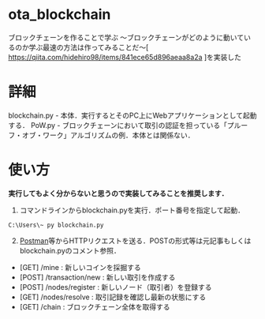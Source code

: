 # ota_blockchain
ブロックチェーンを作ることで学ぶ 〜ブロックチェーンがどのように動いているのか学ぶ最速の方法は作ってみることだ〜[ https://qiita.com/hidehiro98/items/841ece65d896aeaa8a2a ]を実装した

# 詳細

blockchain.py - 本体．実行するとそのPC上にWebアプリケーションとして起動する．
PoW.py - ブロックチェーンにおいて取引の認証を担っている「プルーフ・オブ・ワーク」アルゴリズムの例．本体とは関係ない．


# 使い方
**実行してもよく分からないと思うので実装してみることを推奨します．**

1. コマンドラインからblockchain.pyを実行．ポート番号を指定して起動．

```
C:\Users\~ py blockchain.py
```

2. [Postman](https://www.getpostman.com)等からHTTPリクエストを送る．POSTの形式等は元記事もしくはblockchain.pyのコメント参照．

- [GET] /mine : 新しいコインを採掘する
- [POST] /transaction/new : 新しい取引を作成する
- [POST] /nodes/register : 新しいノード（取引者）を登録する
- [GET] /nodes/resolve : 取引記録を確認し最新の状態にする
- [GET] /chain : ブロックチェーン全体を取得する